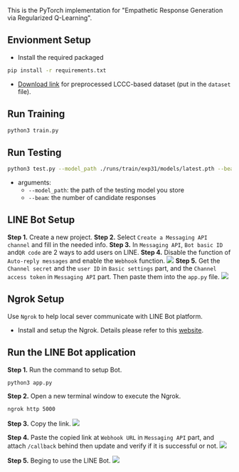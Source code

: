 This is the PyTorch implementation for "Empathetic Response Generation via Regularized Q-Learning".

<!-- This study presents  -->

## Envionment Setup
- Install the required packaged
```bash
pip install -r requirements.txt
```

- [Download link](https://drive.google.com/drive/folders/1rR7IvAyH0rtE1hlRiFOYDy8NiZzHpC6j?usp=sharing) for preprocessed LCCC-based dataset (put in the `dataset` file).

## Run Training

```bash
python3 train.py
```

## Run Testing

```bash
python3 test.py --model_path ./runs/train/exp31/models/latest.pth --beam 5

```
- arguments:
     - `--model_path`: the path of the testing model you store
     - `--beam`: the number of candidate responses

## LINE Bot Setup
**Step 1.** Create a new project.
**Step 2.** Select `Create a Messaging API channel` and fill in the needed info.
**Step 3.** In `Messaging API`, `Bot basic ID` and`QR code` are 2 ways to add users on LINE.
**Step 4.** Disable the function of `Auto-reply messages` and enable the `Webhook` function.
![](https://i.imgur.com/XhnkAEK.png)
**Step 5.** Get the `Channel secret` and the `user ID` in `Basic settings` part, and the `Channel access token` in `Messaging API` part. Then paste them into the `app.py` file.
![](https://i.imgur.com/impSFsA.png)


## Ngrok Setup
Use `Ngrok` to help local sever communicate with LINE Bot platform.
- Install and setup the Ngrok. Details please refer to this [website](https://linuxhint.com/set-up-use-ngrok/).


## Run the LINE Bot application
**Step 1.** Run the command to setup Bot.
```bash
python3 app.py
```
**Step 2.** Open a new terminal window to execute the Ngrok.
```bash
ngrok http 5000
```
**Step 3.** Copy the link.
![](https://i.imgur.com/4bl0Zv8.png)

**Step 4.** Paste the copied link at `Webhook URL` in `Messaging API` part, and attach `/callback` behind then update and verify if it is successful or not.
![](https://i.imgur.com/yrGVfrg.png)

**Step 5.** Beging to use the LINE Bot.
![](https://i.imgur.com/spM9bAI.png)

